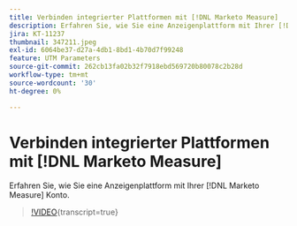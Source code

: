 ```yaml
---
title: Verbinden integrierter Plattformen mit [!DNL Marketo Measure]
description: Erfahren Sie, wie Sie eine Anzeigenplattform mit Ihrer [!DNL Marketo Measure] Konto.
jira: KT-11237
thumbnail: 347211.jpeg
exl-id: 6064be37-d27a-4db1-8bd1-4b70d7f99248
feature: UTM Parameters
source-git-commit: 262cb13fa02b32f7918ebd569720b80078c2b28d
workflow-type: tm+mt
source-wordcount: '30'
ht-degree: 0%

---
```


# Verbinden integrierter Plattformen mit [!DNL Marketo Measure]

Erfahren Sie, wie Sie eine Anzeigenplattform mit Ihrer [!DNL Marketo Measure] Konto.

>[!VIDEO](https://video.tv.adobe.com/v/347211/?learn=on){transcript=true}
